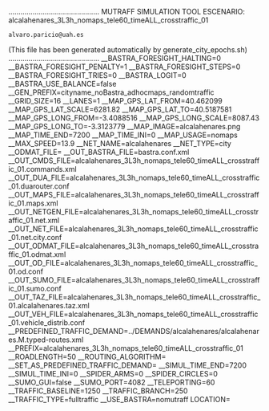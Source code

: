 .............................................
    MUTRAFF SIMULATION TOOL
    ESCENARIO: alcalahenares_3L3h_nomaps_tele60_timeALL_crosstraffic_01

    alvaro.paricio@uah.es
(This file has been generated automatically by generate_city_epochs.sh)
.............................................
__BASTRA_FORESIGHT_HALTING=0
__BASTRA_FORESIGHT_PENALTY=1
__BASTRA_FORESIGHT_STEPS=0
__BASTRA_FORESIGHT_TRIES=0
__BASTRA_LOGIT=0
__BASTRA_USE_BALANCE=false
__GEN_PREFIX=cityname_noBastra_adhocmaps_randomtraffic
__GRID_SIZE=16
__LANES=1
__MAP_GPS_LAT_FROM=40.462099
__MAP_GPS_LAT_SCALE=6281.82
__MAP_GPS_LAT_TO=40.5187581
__MAP_GPS_LONG_FROM=-3.4088516
__MAP_GPS_LONG_SCALE=8087.43
__MAP_GPS_LONG_TO=-3.3123779
__MAP_IMAGE=alcalahenares.png
__MAP_TIME_END=7200
__MAP_TIME_INI=0
__MAP_USAGE=nomaps
__MAX_SPEED=13.9
__NET_NAME=alcalahenares
__NET_TYPE=city
__ODMAT_FILE=
__OUT_BASTRA_FILE=bastra.conf.xml
__OUT_CMDS_FILE=alcalahenares_3L3h_nomaps_tele60_timeALL_crosstraffic_01.commands.xml
__OUT_DUA_FILE=alcalahenares_3L3h_nomaps_tele60_timeALL_crosstraffic_01.duarouter.conf
__OUT_MAPS_FILE=alcalahenares_3L3h_nomaps_tele60_timeALL_crosstraffic_01.maps.xml
__OUT_NETGEN_FILE=alcalahenares_3L3h_nomaps_tele60_timeALL_crosstraffic_01.net.xml
__OUT_NET_FILE=alcalahenares_3L3h_nomaps_tele60_timeALL_crosstraffic_01.net.city.conf
__OUT_ODMAT_FILE=alcalahenares_3L3h_nomaps_tele60_timeALL_crosstraffic_01.odmat.xml
__OUT_OD_FILE=alcalahenares_3L3h_nomaps_tele60_timeALL_crosstraffic_01.od.conf
__OUT_SUMO_FILE=alcalahenares_3L3h_nomaps_tele60_timeALL_crosstraffic_01.sumo.conf
__OUT_TAZ_FILE=alcalahenares_3L3h_nomaps_tele60_timeALL_crosstraffic_01.alcalahenares.taz.xml
__OUT_VEH_FILE=alcalahenares_3L3h_nomaps_tele60_timeALL_crosstraffic_01.vehicle_distrib.conf
__PREDEFINED_TRAFFIC_DEMAND=../DEMANDS/alcalahenares/alcalahenares.M.typed-routes.xml
__PREFIX=alcalahenares_3L3h_nomaps_tele60_timeALL_crosstraffic_01
__ROADLENGTH=50
__ROUTING_ALGORITHM=
__SET_AS_PREDEFINED_TRAFFIC_DEMAND=
__SIMUL_TIME_END=7200
__SIMUL_TIME_INI=0
__SPIDER_ARMS=0
__SPIDER_CIRCLES=0
__SUMO_GUI=false
__SUMO_PORT=4082
__TELEPORTING=60
__TRAFFIC_BASELINE=1250
__TRAFFIC_BRANCH=250
__TRAFFIC_TYPE=fulltraffic
__USE_BASTRA=nomutraff
LOCATION=    <location netOffset="-465343.12,-4479111.07" convBoundary="0.00,0.00,8087.43,6281.82" origBoundary="-3.408842,40.462103,-3.312420,40.518754" projParameter="+proj=utm +zone=30 +ellps=WGS84 +datum=WGS84 +units=m +no_defs"/>
